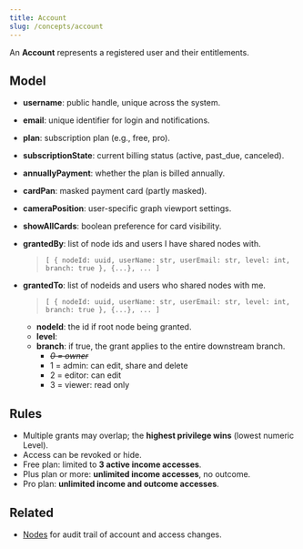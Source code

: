 ```yaml
---
title: Account
slug: /concepts/account
---
```


An **Account** represents a registered user and their entitlements.

## Model

- **username**: public handle, unique across the system.
- **email**: unique identifier for login and notifications.
- **plan**: subscription plan (e.g., free, pro).
- **subscriptionState**: current billing status (active, past_due, canceled).
- **annuallyPayment**: whether the plan is billed annually.
- **cardPan**: masked payment card (partly masked).
- **cameraPosition**: user-specific graph viewport settings.
- **showAllCards**: boolean preference for card visibility.
- **grantedBy**: list of node ids and users I have shared nodes with.
  >`[ { nodeId: uuid, userName: str, userEmail: str, level: int, branch: true }, {...}, ... ]`
- **grantedTo**: list of nodeids and users who shared nodes with me.
  >`[ { nodeId: uuid, userName: str, userEmail: str, level: int, branch: true }, {...}, ... ]`

  - **nodeId**: the id if root node being granted.
  - **level**: 
  - **branch**: if true, the grant applies to the entire downstream branch.
    - _~~0 = owner~~_
    - 1 = admin: can edit, share and delete
    - 2 = editor: can edit
    - 3 = viewer: read only

## Rules

- Multiple grants may overlap; the **highest privilege wins** (lowest numeric Level).
- Access can be revoked or hide.
- Free plan: limited to **3 active income accesses**.
- Plus plan or more: **unlimited income accesses**, no outcome.
- Pro plan: **unlimited income and outcome accesses**.

## Related

- [Nodes](./nodes.md) for audit trail of account and access changes.
